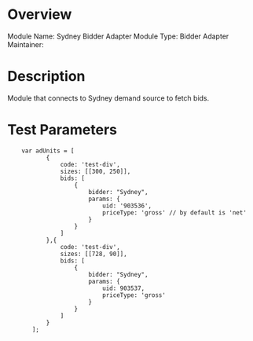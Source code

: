 # Overview

Module Name: Sydney Bidder Adapter
Module Type: Bidder Adapter
Maintainer: 

# Description

Module that connects to Sydney demand source to fetch bids.

# Test Parameters
```
    var adUnits = [
           {
               code: 'test-div',
               sizes: [[300, 250]],
               bids: [
                   {
                       bidder: "Sydney",
                       params: {
                           uid: '903536',
                           priceType: 'gross' // by default is 'net'
                       }
                   }
               ]
           },{
               code: 'test-div',
               sizes: [[728, 90]],
               bids: [
                   {
                       bidder: "Sydney",
                       params: {
                           uid: 903537,
                           priceType: 'gross'
                       }
                   }
               ]
           }
       ];
```